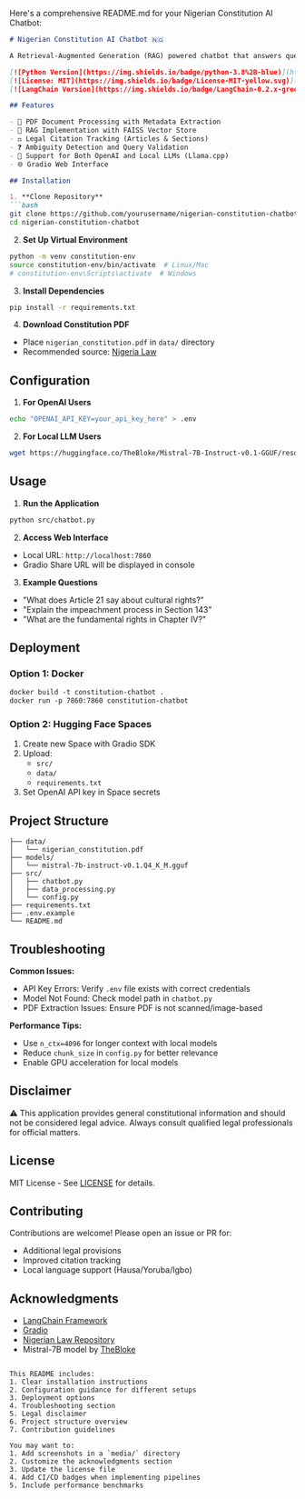 Here's a comprehensive README.md for your Nigerian Constitution AI Chatbot:

```markdown
# Nigerian Constitution AI Chatbot 🇳🇬

A Retrieval-Augmented Generation (RAG) powered chatbot that answers questions about the Nigerian Constitution with legal citations.

[![Python Version](https://img.shields.io/badge/python-3.8%2B-blue)](https://www.python.org/)
[![License: MIT](https://img.shields.io/badge/License-MIT-yellow.svg)](https://opensource.org/licenses/MIT)
[![LangChain Version](https://img.shields.io/badge/LangChain-0.2.x-green)](https://python.langchain.com/)

## Features

- 📄 PDF Document Processing with Metadata Extraction
- 🧠 RAG Implementation with FAISS Vector Store
- ⚖️ Legal Citation Tracking (Articles & Sections)
- ❓ Ambiguity Detection and Query Validation
- 🤖 Support for Both OpenAI and Local LLMs (Llama.cpp)
- 🌐 Gradio Web Interface

## Installation

1. **Clone Repository**
```bash
git clone https://github.com/yourusername/nigerian-constitution-chatbot.git
cd nigerian-constitution-chatbot
```

2. **Set Up Virtual Environment**
```bash
python -m venv constitution-env
source constitution-env/bin/activate  # Linux/Mac
# constitution-env\Scripts\activate  # Windows
```

3. **Install Dependencies**
```bash
pip install -r requirements.txt
```

4. **Download Constitution PDF**
- Place `nigerian_constitution.pdf` in `data/` directory
- Recommended source: [Nigeria Law](https://www.nigeria-law.org/ConstitutionOfTheFederalRepublicOfNigeria.htm)

## Configuration

1. **For OpenAI Users**
```bash
echo "OPENAI_API_KEY=your_api_key_here" > .env
```

2. **For Local LLM Users**
```bash
wget https://huggingface.co/TheBloke/Mistral-7B-Instruct-v0.1-GGUF/resolve/main/mistral-7b-instruct-v0.1.Q4_K_M.gguf -O models/
```

## Usage

1. **Run the Application**
```bash
python src/chatbot.py
```

2. **Access Web Interface**
- Local URL: `http://localhost:7860`
- Gradio Share URL will be displayed in console

3. **Example Questions**
- "What does Article 21 say about cultural rights?"
- "Explain the impeachment process in Section 143"
- "What are the fundamental rights in Chapter IV?"

## Deployment

### **Option 1: Docker**
```dockerfile
docker build -t constitution-chatbot .
docker run -p 7860:7860 constitution-chatbot
```

### **Option 2: Hugging Face Spaces**
1. Create new Space with Gradio SDK
2. Upload:
   - `src/`
   - `data/`
   - `requirements.txt`
3. Set OpenAI API key in Space secrets

## Project Structure
```
├── data/
│   └── nigerian_constitution.pdf
├── models/
│   └── mistral-7b-instruct-v0.1.Q4_K_M.gguf
├── src/
│   ├── chatbot.py
│   ├── data_processing.py
│   └── config.py
├── requirements.txt
├── .env.example
└── README.md
```

## Troubleshooting

**Common Issues:**
- API Key Errors: Verify `.env` file exists with correct credentials
- Model Not Found: Check model path in `chatbot.py`
- PDF Extraction Issues: Ensure PDF is not scanned/image-based

**Performance Tips:**
- Use `n_ctx=4096` for longer context with local models
- Reduce `chunk_size` in `config.py` for better relevance
- Enable GPU acceleration for local models

## Disclaimer

⚠️ This application provides general constitutional information and should not be considered legal advice. Always consult qualified legal professionals for official matters.

## License

MIT License - See [LICENSE](LICENSE) for details.

## Contributing

Contributions are welcome! Please open an issue or PR for:
- Additional legal provisions
- Improved citation tracking
- Local language support (Hausa/Yoruba/Igbo)

## Acknowledgments
- [LangChain Framework](https://python.langchain.com/)
- [Gradio](https://www.gradio.app/)
- [Nigerian Law Repository](https://www.nigeria-law.org)
- Mistral-7B model by [TheBloke](https://huggingface.co/TheBloke)
```

This README includes:
1. Clear installation instructions
2. Configuration guidance for different setups
3. Deployment options
4. Troubleshooting section
5. Legal disclaimer
6. Project structure overview
7. Contribution guidelines

You may want to:
1. Add screenshots in a `media/` directory
2. Customize the acknowledgments section
3. Update the license file
4. Add CI/CD badges when implementing pipelines
5. Include performance benchmarks